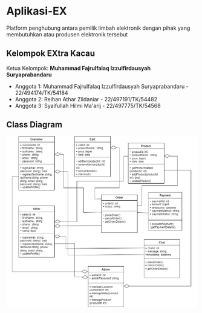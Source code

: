 # Aplikasi-EX
Platform penghubung antara pemilik limbah elektronik dengan pihak yang membutuhkan atau produsen elektronik tersebut

## Kelompok EXtra Kacau
Ketua Kelompok: **Muhammad Fajrulfalaq Izzulfirdausyah Suryaprabandaru**
- Anggota 1: Muhammad Fajrulfalaq Izzulfirdausyah Suryaprabandaru - 22/494174/TK/54184
- Anggota 2: Reihan Athar Zildaniar - 22/497191/TK/54482
- Anggota 3: Syaifullah Hilmi Ma'arij - 22/497775/TK/54568

## Class Diagram
![Image](https://github.com/rhnathar/Aplikasi-EX/blob/main/img/ClassDiagram.jpg)
